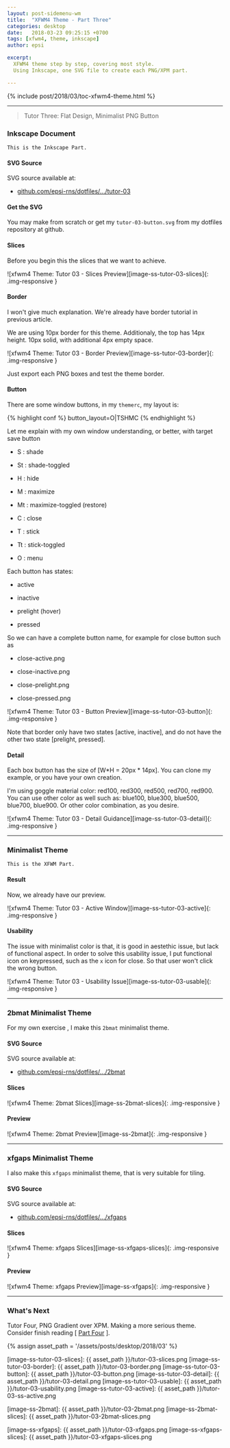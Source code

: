 ```yaml
---
layout: post-sidemenu-wm
title:  "XFWM4 Theme - Part Three"
categories: desktop
date:   2018-03-23 09:25:15 +0700
tags: [xfwm4, theme, inkscape]
author: epsi

excerpt:
  XFWM4 theme step by step, covering most style.
  Using Inkscape, one SVG file to create each PNG/XPM part.

---
```


{% include post/2018/03/toc-xfwm4-theme.html %}

-- -- --

> Tutor Three: Flat Design, Minimalist PNG Button

### Inkscape Document

	This is the Inkscape Part.

#### SVG Source

SVG source available at:

* [github.com/epsi-rns/dotfiles/.../tutor-03][dotfiles-tutor-03]

#### Get the SVG

You may make from scratch or get my <code>tutor-03-button.svg</code> from my dotfiles repository at github.

#### Slices

Before you begin this the slices that we want to achieve.

![xfwm4 Theme: Tutor 03 - Slices Preview][image-ss-tutor-03-slices]{: .img-responsive }

#### Border

I won't give much explanation.
We're already have border tutorial in previous article.

We are using 10px border for this theme.
Additionaly, the top has 14px height.
10px solid, with additional 4px empty space.

![xfwm4 Theme: Tutor 03 - Border Preview][image-ss-tutor-03-border]{: .img-responsive }

Just export each PNG boxes and test the theme border.

#### Button

There are some window buttons, in my <code>themerc</code>, my layout is:

{% highlight conf %}
button_layout=O|TSHMC
{% endhighlight %}

Let me explain with my own window understanding, or better, with target save button

*	S  : shade

*	St : shade-toggled

*	H  : hide

*	M  : maximize

*	Mt : maximize-toggled (restore)

*	C  : close

*	T  : stick

*	Tt : stick-toggled

*	O  : menu

Each button has states:

*	active

*	inactive

*	prelight (hover)

*	pressed

So we can have a complete button name, for example for close button such as

*	close-active.png

*	close-inactive.png

*	close-prelight.png

*	close-pressed.png

![xfwm4 Theme: Tutor 03 - Button Preview][image-ss-tutor-03-button]{: .img-responsive }

Note that border only have two states [active, inactive], and do not have the other two state [prelight, pressed].

#### Detail

Each box button has the size of [W*H = 20px * 14px].
You can clone my example, or you have your own creation.

I'm using goggle material color: red100, red300, red500, red700, red900.
You can use other color as well such as: blue100, blue300, blue500, blue700, blue900.
Or other color combination, as you desire.

![xfwm4 Theme: Tutor 03 - Detail Guidance][image-ss-tutor-03-detail]{: .img-responsive }

-- -- --

### Minimalist Theme

	This is the XFWM Part.

#### Result

Now, we already have our preview.

![xfwm4 Theme: Tutor 03 - Active Window][image-ss-tutor-03-active]{: .img-responsive }

#### Usability

The issue with minimalist color is that,
it is good in aestethic issue, but lack of functional aspect.
In order to solve this usability issue, I put functional icon on keypressed,
such as the <code>x</code> icon for close.
So that user won't click the wrong button.

![xfwm4 Theme: Tutor 03 - Usability Issue][image-ss-tutor-03-usable]{: .img-responsive }

-- -- --

### 2bmat Minimalist Theme

For my own exercise , I make this <code>2bmat</code> minimalist theme.

#### SVG Source

SVG source available at:

* [github.com/epsi-rns/dotfiles/.../2bmat][dotfiles-2bmat]

#### Slices

![xfwm4 Theme: 2bmat Slices][image-ss-2bmat-slices]{: .img-responsive }


#### Preview

![xfwm4 Theme: 2bmat Preview][image-ss-2bmat]{: .img-responsive }

-- -- --

### xfgaps Minimalist Theme

I also make this <code>xfgaps</code> minimalist theme, that is very suitable for tiling.

#### SVG Source

SVG source available at:

* [github.com/epsi-rns/dotfiles/.../xfgaps][dotfiles-xfgaps]

#### Slices

![xfwm4 Theme: xfgaps Slices][image-ss-xfgaps-slices]{: .img-responsive }


#### Preview

![xfwm4 Theme: xfgaps Preview][image-ss-xfgaps]{: .img-responsive }

-- -- --

### What's Next

Tutor Four, PNG Gradient over XPM.
Making a more serious theme.
Consider finish reading [ [Part Four][local-part-four] ].

[//]: <> ( -- -- -- links below -- -- -- )
{% assign asset_path = '/assets/posts/desktop/2018/03' %}

[dotfiles-tutor-03]:  https://github.com/epsi-rns/dotfiles/tree/master/xfce4/themes/tutor-03
[dotfiles-2bmat]:     https://github.com/epsi-rns/dotfiles/tree/master/xfce4/themes/2bmat
[dotfiles-xfgaps]:    https://github.com/epsi-rns/dotfiles/tree/master/xfce4/themes/xfgaps

[local-part-four]:	/webdev/2018/03/24/xfwm4-theme.html

[image-ss-tutor-03-slices]:   {{ asset_path }}/tutor-03-slices.png
[image-ss-tutor-03-border]:   {{ asset_path }}/tutor-03-border.png
[image-ss-tutor-03-button]:   {{ asset_path }}/tutor-03-button.png
[image-ss-tutor-03-detail]:   {{ asset_path }}/tutor-03-detail.png
[image-ss-tutor-03-usable]:   {{ asset_path }}/tutor-03-usability.png
[image-ss-tutor-03-active]:   {{ asset_path }}/tutor-03-ss-active.png

[image-ss-2bmat]:         {{ asset_path }}/tutor-03-2bmat.png
[image-ss-2bmat-slices]:  {{ asset_path }}/tutor-03-2bmat-slices.png

[image-ss-xfgaps]:        {{ asset_path }}/tutor-03-xfgaps.png
[image-ss-xfgaps-slices]: {{ asset_path }}/tutor-03-xfgaps-slices.png
